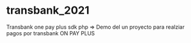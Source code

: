 # transbank_2021
Transbank one pay plus sdk php
=> Demo del un proyecto para realziar pagos por transbank ON PAY PLUS
